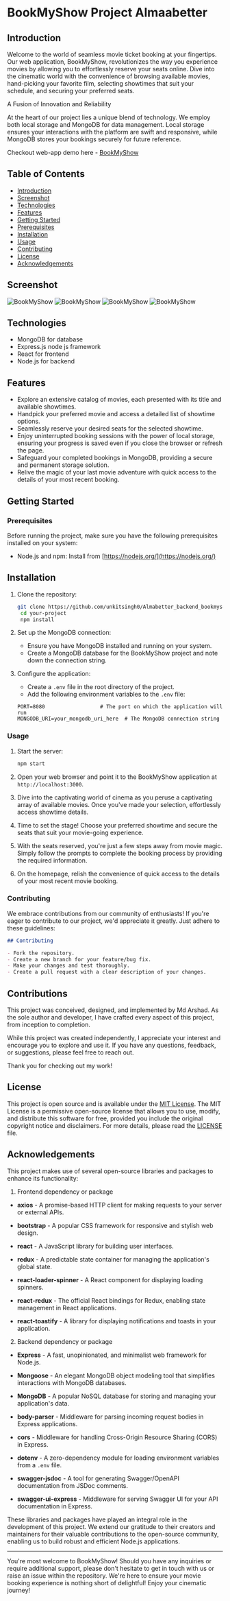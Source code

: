 # BookMyShow Project Almaabetter

## Introduction

Welcome to the world of seamless movie ticket booking at your fingertips. Our web application, BookMyShow, revolutionizes the way you experience movies by allowing you to effortlessly reserve your seats online. Dive into the cinematic world with the convenience of browsing available movies, hand-picking your favorite film, selecting showtimes that suit your schedule, and securing your preferred seats.

A Fusion of Innovation and Reliability

At the heart of our project lies a unique blend of technology. We employ both local storage and MongoDB for data management. Local storage ensures your interactions with the platform are swift and responsive, while MongoDB stores your bookings securely for future reference.

Checkout web-app demo here - [BookMyShow](https://64fc7a68a1bc445f6faebfd9--clinquant-fenglisu-505a48.netlify.app/)

## Table of Contents

- [Introduction](#introduction)
- [Screenshot](#screenshot)
- [Technologies](#technologies)
- [Features](#features)
- [Getting Started](#getting-started)
- [Prerequisites](#prerequisites)
- [Installation](#installation)
- [Usage](#usage)
- [Contributing](#contributing)
- [License](#license)
- [Acknowledgements](#acknowledgements)

## Screenshot

![BookMyShow](./frontend/src/screenshot/Screenshot1.png)
![BookMyShow](./frontend/src/screenshot/Screenshot2.png)
![BookMyShow](./frontend/src/screenshot/Screenshot3.png)
![BookMyShow](./frontend/src/screenshot/Screenshot4.png)

## Technologies

- MongoDB for database
- Express.js node js framework
- React for frontend
- Node.js for backend

## Features

- Explore an extensive catalog of movies, each presented with its title and available showtimes.
- Handpick your preferred movie and access a detailed list of showtime options.
- Seamlessly reserve your desired seats for the selected showtime.
- Enjoy uninterrupted booking sessions with the power of local storage, ensuring your progress is saved even if you close the browser or refresh the page.
- Safeguard your completed bookings in MongoDB, providing a secure and permanent storage solution.
- Relive the magic of your last movie adventure with quick access to the details of your most recent booking.

## Getting Started

### Prerequisites

Before running the project, make sure you have the following prerequisites installed on your system:

- Node.js and npm: Install from [https://nodejs.org/](https://nodejs.org/)

## Installation

1. Clone the repository:

   ```bash
   git clone https://github.com/unkitsingh0/Almabetter_backend_bookmyshow_project
    cd your-project
    npm install
   ```

2. Set up the MongoDB connection:

   - Ensure you have MongoDB installed and running on your system.
   - Create a MongoDB database for the BookMyShow project and note down the connection string.

3. Configure the application:

   - Create a `.env` file in the root directory of the project.
   - Add the following environment variables to the `.env` file:

   ```
   PORT=8080                  # The port on which the application will run
   MONGODB_URI=your_mongodb_uri_here  # The MongoDB connection string
   ```

### Usage

1. Start the server:

   ```bash
   npm start

   ```

2. Open your web browser and point it to the BookMyShow application at `http://localhost:3000`.

3. Dive into the captivating world of cinema as you peruse a captivating array of available movies. Once you've made your selection, effortlessly access showtime details.

4. Time to set the stage! Choose your preferred showtime and secure the seats that suit your movie-going experience.

5. With the seats reserved, you're just a few steps away from movie magic. Simply follow the prompts to complete the booking process by providing the required information.

6. On the homepage, relish the convenience of quick access to the details of your most recent movie booking.

### Contributing

We embrace contributions from our community of enthusiasts! If you're eager to contribute to our project, we'd appreciate it greatly. Just adhere to these guidelines:

```markdown
## Contributing

- Fork the repository.
- Create a new branch for your feature/bug fix.
- Make your changes and test thoroughly.
- Create a pull request with a clear description of your changes.
```

## Contributions

This project was conceived, designed, and implemented by Md Arshad. As the sole author and developer, I have crafted every aspect of this project, from inception to completion.

While this project was created independently, I appreciate your interest and encourage you to explore and use it. If you have any questions, feedback, or suggestions, please feel free to reach out.

Thank you for checking out my work!

## License

This project is open source and is available under the [MIT License](LICENSE). The MIT License is a permissive open-source license that allows you to use, modify, and distribute this software for free, provided you include the original copyright notice and disclaimers.
For more details, please read the [LICENSE](LICENSE) file.

## Acknowledgements

This project makes use of several open-source libraries and packages to enhance its functionality:

1. Frontend dependency or package

- **axios** - A promise-based HTTP client for making requests to your server or external APIs.

- **bootstrap** - A popular CSS framework for responsive and stylish web design.

- **react** - A JavaScript library for building user interfaces.

- **redux** - A predictable state container for managing the application's global state.

- **react-loader-spinner** - A React component for displaying loading spinners.

- **react-redux** - The official React bindings for Redux, enabling state management in React applications.

- **react-toastify** - A library for displaying notifications and toasts in your application.

2. Backend dependency or package

- **Express** - A fast, unopinionated, and minimalist web framework for Node.js.

- **Mongoose** - An elegant MongoDB object modeling tool that simplifies interactions with MongoDB databases.

- **MongoDB** - A popular NoSQL database for storing and managing your application's data.

- **body-parser** - Middleware for parsing incoming request bodies in Express applications.

- **cors** - Middleware for handling Cross-Origin Resource Sharing (CORS) in Express.

- **dotenv** - A zero-dependency module for loading environment variables from a `.env` file.

- **swagger-jsdoc** - A tool for generating Swagger/OpenAPI documentation from JSDoc comments.

- **swagger-ui-express** - Middleware for serving Swagger UI for your API documentation in Express.

These libraries and packages have played an integral role in the development of this project. We extend our gratitude to their creators and maintainers for their valuable contributions to the open-source community, enabling us to build robust and efficient Node.js applications.

---

You're most welcome to BookMyShow! Should you have any inquiries or require additional support, please don't hesitate to get in touch with us or raise an issue within the repository. We're here to ensure your movie booking experience is nothing short of delightful! Enjoy your cinematic journey!
